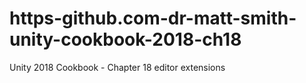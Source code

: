 # https-github.com-dr-matt-smith-unity-cookbook-2018-ch18
Unity 2018 Cookbook - Chapter 18 editor extensions
